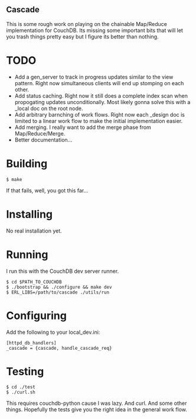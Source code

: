 Cascade
-------

This is some rough work on playing on the chainable Map/Reduce implementation
for CouchDB. Its missing some important bits that will let you trash things
    pretty easy but I figure its better than nothing.

TODO
====

  * Add a gen_server to track in progress updates similar to the view
pattern. Right now simultaneous clients will end up stomping on each other.
  * Add status caching. Right now it still does a complete index scan when
propogating updates unconditionally. Most likely gonna solve this with a _local
doc on the root node.
  * Add arbitrary barnching of work flows. Right now each _design doc is limited
to a linear work flow to make the initial implementation easier.
  * Add merging. I really want to add the merge phase from Map/Reduce/Merge.
  * Better documentation...

Building
========

    $ make

If that fails, well, you got this far...

Installing
==========

No real installation yet.

Running
=======

I run this with the CouchDB dev server runner.

    $ cd $PATH_TO_COUCHDB
    $ ./bootstrap && ./configure && make dev
    $ ERL_LIBS=/path/to/cascade ./utils/run

Configuring
===========

Add the following to your local_dev.ini:

    [httpd_db_handlers]
    _cascade = {cascade, handle_cascade_req}

Testing
=======

    $ cd ./test
    $ ./curl.sh

This requires couchdb-python cause I was lazy. And curl. And some other things.
Hopefully the tests give you the right idea in the general work flow.


